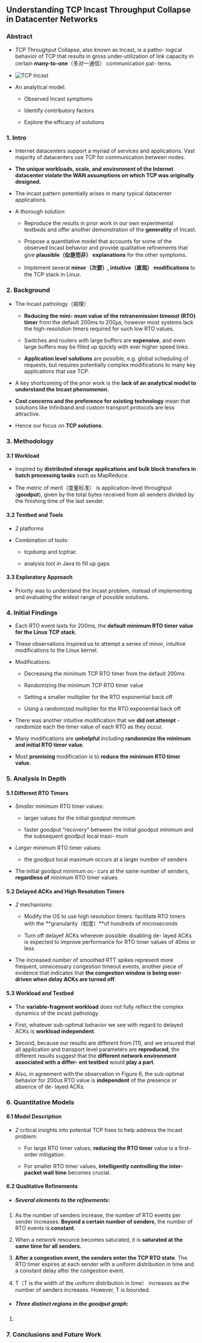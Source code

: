 ## Understanding TCP Incast Throughput Collapse in Datacenter Networks

### Abstract

- TCP Throughput Collapse, also known as Incast, is a patho- logical behavior of TCP that results in gross under-utilization of link capacity in certain **many-to-one**（多对一通信） communication pat- terns.

- ![TCP Incast](http://bradhedlund.s3.amazonaws.com/2011/tcp-incast/tcp-incast.png)

- An analytical model: 

  - Observed Incast symptoms

  - Identify contributory factors

  - Explore the efficacy of solutions

### 1. Intro

- Internet datacenters support a myriad of services and applications. Vast majority of datacenters use TCP for communication between nodes.

- **The unique workloads, scale, and environment of the Internet datacenter violate the WAN assumptions on which TCP was originally designed.**

- The incast pattern potentially arises in many typical datacenter applications.

- A thorough  solution:

  - Reproduce the results in prior work in our own experimental testbeds and offer another demonstration of the **generality** of Incast.

  - Propose a quantitative model that accounts for some of the observed Incast behavior and provide qualitative refinements that give **plausible（似是而非） explanations** for the other symptoms.

  - Implement several **minor（次要）, intuitive（直观） modifications** to the TCP stack in Linux.

### 2. Background

- The Incast pathology（病理）

  - **Reducing the mini- mum value of the retransmission timeout (RTO) timer** from the default 200ms to 200μs, however  most systems lack the high-resolution timers required for such low RTO values.

  - Switches and routers with large buffers are **expensive**, and even large buffers may be filled up quickly with ever higher speed links.

  - **Application level solutions** are possible, e.g. global scheduling of requests, but requires potentially complex modifications to many key applications that use TCP.

- A key shortcoming of the prior work is the **lack of an analytical model to understand the Incast phenomenon**.

- **Cost concerns and the preference for existing technology** mean that solutions like Infiniband and custom transport protocols are less attractive. 

- Hence our focus on **TCP solutions**.

### 3. Methodology

#### 3.1 Workload

- Inspired by **distributed storage applications and bulk block transfers in batch processing tasks** such as MapReduce.

- The metric of merit（度量标准） is application-level throughput (**goodput**), given by the total bytes received from all senders divided by the finishing time of the last sender.

#### 3.2 Testbed and Tools

- *2* platforms

- Combination of tools:

  - tcpdump and tcptrac

  - analysis tool in Java to fill up gaps

#### 3.3 Exploratory Approach

- Priority was to understand the Incast problem, instead of implementing and evaluating the widest range of possible solutions.

### 4. Initial Findings

- Each RTO event lasts for 200ms, the **default minimum RTO timer value for the Linux TCP stack**.

- These observations inspired us to attempt a series of minor, intuitive modifications to the Linux kernel.

- Modifications:

  - Decreasing the minimum TCP RTO timer from the default 200ms

  - Randomizing the minimum TCP RTO timer value

  - Setting a smaller multiplier for the RTO exponential back off

  - Using a randomized multiplier for the RTO exponential back off

- There was another intuitive modification that we **did not attempt** - randomize each the timer value of each RTO as they occur.

- Many modifications are **unhelpful** including **randonmize the minimum and initial RTO timer value**.

- Most **promising** modification is to **reduce the minimum RTO timer value**.

### 5. Analysis In Depth

#### 5.1 Different RTO Timers

- *Smaller* minimum RTO timer values: 

  - larger values for the initial goodput minimum

  - faster goodput “recovery” between the initial goodput minimum and the subsequent goodput local maxi- mum

- *Larger* minimum RTO timer values:

  - the goodput local maximum occurs at a larger number of senders

- The initial goodput minimum oc- curs at the same number of senders, **regardless of** minimum RTO timer values.

#### 5.2 Delayed ACKs and High Resolution Timers

- *2*  mechanisms:

  - Modify the OS to use high resolution timers: facilitate RTO timers with the **granularity（粒度）**of hundreds of  microseconds

  - Turn off delayef ACKs wherever possible:  disabling de- layed ACKs is expected to improve performance for RTO timer values of 40ms or less

- The increased number of smoothed RTT spikes represent more frequent, unnecessary congestion timeout events, another piece of evidence that indicates that **the congestion window is being over-driven when delay ACKs are turned off**.

#### 5.3 Workload and Testbed

- The **variable-fragment workload** does not fully reflect the complex dynamics of the incast pathology.

- First, whatever sub-optimal behavior we see with regard to delayed ACKs is **workload independent**. 

- Second, because our results are different from [11\], and we ensured that all application and transport level parameters are **reproduced**, the different results suggest that the **different network environment associated with a differ- ent testbed** would **play a part**. 

- Also, in agreement with the observation in Figure 6, the sub-optimal behavior for 200us RTO value is **independent** of the presence or absence of de- layed ACKs.

### 6. Quantitative Models

#### 6.1 Model Description

- *2* critical insights into potential TCP fixes to help address the Incast problem:

  -  For large RTO timer values, **reducing the RTO timer** value is a first-order mitigation. 

  - For smaller RTO timer values, **intelligently controlling the inter-packet wait time** becomes crucial.

#### 6.2 Qualitative Refinements

- ##### Several elements to the refinements:

1. As the number of senders increase, the number of RTO events per sender increases. **Beyond a certain number of senders**, the number of RTO events is **constant**.

2.  When a network resource becomes saturated, it is **saturated at the same time for all senders.**

3.  **After a congestion event, the senders enter the TCP RTO state**. The RTO timer expires at each sender with a uniform distribution in time and a constant delay after the congestion event.

4. T（T is the width of the uniform distribution in time） increases as the number of senders increases. However, T is bounded.

    

- ##### Three distinct regions in the goodput graph:

1. 

### 7. Conclusions and Future Work
